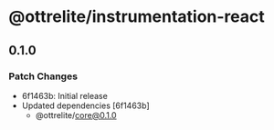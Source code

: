 # @ottrelite/instrumentation-react

## 0.1.0

### Patch Changes

- 6f1463b: Initial release
- Updated dependencies [6f1463b]
  - @ottrelite/core@0.1.0
